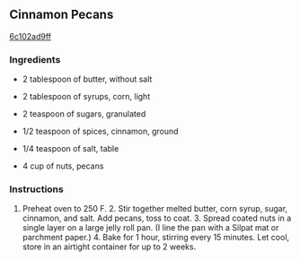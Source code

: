 ## Cinnamon Pecans

[6c102ad9ff](http://tastykitchen.com/recipes/desserts/cinnamon-pecans/)

### Ingredients

 - 2 tablespoon of butter, without salt

 - 2 tablespoon of syrups, corn, light

 - 2 teaspoon of sugars, granulated

 - 1/2 teaspoon of spices, cinnamon, ground

 - 1/4 teaspoon of salt, table

 - 4 cup of nuts, pecans

### Instructions

1. Preheat oven to 250 F. 2. Stir together melted butter, corn syrup, sugar, cinnamon, and salt. Add pecans, toss to coat. 3. Spread coated nuts in a single layer on a large jelly roll pan. (I line the pan with a Silpat mat or parchment paper.) 4. Bake for 1 hour, stirring every 15 minutes. Let cool, store in an airtight container for up to 2 weeks.